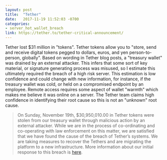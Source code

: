 ```yaml
---
layout: post
title:  "Tether"
date:   2017-11-19 11:52:03 -0700
categories: 
- server_hot_wallet_breach
link: https://tether.to/tether-critical-announcement/
---
```

Tether lost $31 million in "tokens". Tether tokens allow you to "store, send and receive digital tokens pegged to dollars, euros, and yen person-to-person, globally". Based on wording in Tether blog posts, a "treasury wallet" was drained by an external attacker. This infers that some sort of key material, or signature generating process was misused, so I estimate this ultimately required the breach of a high risk server. This estimation is low confidence and could change with new information, for instance, if the treasury wallet was cold, or held on a compromised endpoint by an employee. Remote access requires some aspect of wallet "warmth" which makes me believe it was online on a server. The Tether team claims high confidence in identifying their root cause so this is not an "unknown" root cause.

> On Sunday, November 19th, $30,950,010.00 in Tether tokens were stolen from our treasury wallet through malicious action by an external attacker. While we are in the process of co-ordinating and co-operating with law enforcement on this matter, we are satisfied that we have found the cause of the breach of Tether’s systems. We are taking measures to recover the Tethers and are migrating the platform to a new infrastructure. More information about our initial response to this breach is [here](https://tether.to/tether-critical-announcement/).
